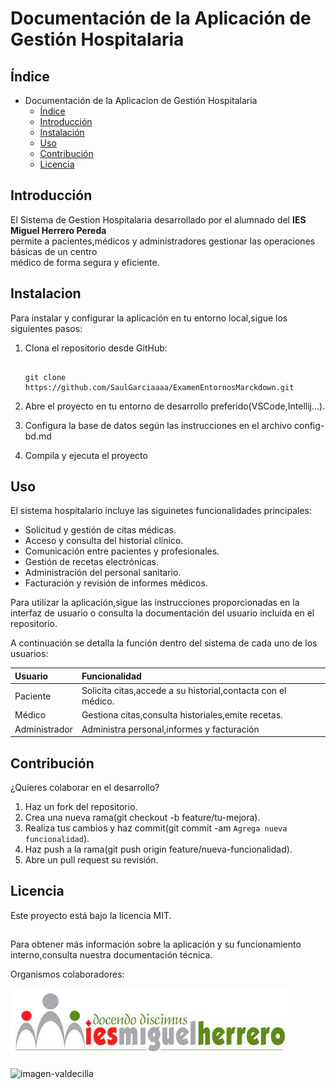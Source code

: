 # Documentación de la Aplicación de Gestión Hospitalaria

## Índice

 - Documentación de la Aplicacion de Gestión Hospitalaria
    + [Índice](#índice)
    + [Introducción](#introducción)
    + [Instalación](#instalacion)
    + [Uso](#uso)
    + [Contribución](#contribución)
    + [Licencia](#licencia)
## Introducción

El Sistema de Gestion Hospitalaria desarrollado por el alumnado del **IES Miguel Herrero Pereda**  
permite a pacientes,médicos y administradores gestionar las operaciones básicas de un centro  
médico de forma segura y eficiente.

## Instalacion
Para instalar y configurar la aplicación en tu entorno local,sigue los siguientes pasos:
 1. Clona el repositorio desde GitHub:
    ````
    
    git clone https://github.com/SaulGarciaaaa/ExamenEntornosMarckdown.git
    
    ````
 2. Abre el proyecto en tu entorno de desarrollo preferido(VSCode,Intellij...).
    
 3. Configura la base de datos según las instrucciones en el archivo config-bd.md
 5. Compila y ejecuta el proyecto

## Uso
El sistema hospitalario incluye las siguinetes funcionalidades principales:
- Solicitud y gestión de citas médicas.
- Acceso y consulta del historial clínico.
- Comunicación entre pacientes y profesionales.
- Gestión de recetas electrónicas.
- Administración del personal sanitario.
- Facturación y revisión de informes médicos.
  
Para utilizar la aplicación,sigue las instrucciones proporcionadas en la interfaz de usuario o
consulta la documentación del usuario incluida en el repositorio.

A continuación se detalla la función dentro del sistema de cada uno de los usuarios:

|Usuario|Funcionalidad|
|:--------|:-------------------|
|Paciente|Solicita citas,accede a su historial,contacta con el médico.|
|Médico|Gestiona citas,consulta historiales,emite recetas.|
|Administrador|Administra personal,informes y facturación|

## Contribución
¿Quieres colaborar en el desarrollo?
1. Haz un fork del repositorio.
2. Crea una nueva rama(git checkout -b feature/tu-mejora).
3. Realiza tus cambios y haz commit(git commit -am `Agrega nueva funcionalidad`).
4. Haz push a la rama(git push origin feature/nueva-funcionalidad).
5. Abre un pull request su revisión.
## Licencia
Este proyecto está bajo la licencia MIT.
##

Para obtener más información sobre la aplicación y su funcionamiento interno,consulta nuestra
documentación técnica.

Organismos colaboradores:


![imagen-miguelherrero](https://github.com/SaulGarciaaaa/ExamenEntornosMarckdown/blob/962d83c6bc2718dfb3529055d1c4882a23d49324/logoIESMHP.png)

![imagen-valdecilla](https://eiivaldecilla.es/wp-content/uploads/5525-nuevo-logo-valdecilla.jpg)
